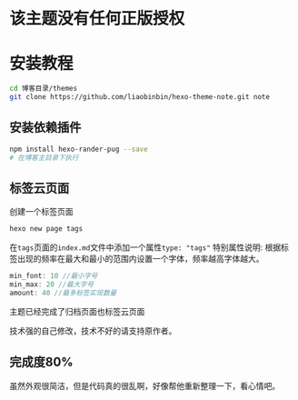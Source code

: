 # 该主题没有任何正版授权

# 安装教程
```bash
cd 博客目录/themes
git clone https://github.com/liaobinbin/hexo-theme-note.git note
```

## 安装依赖插件
```bash
npm install hexo-rander-pug --save 
# 在博客主目录下执行
```
## 标签云页面
创建一个标签页面
```bash
hexo new page tags
```
在`tags`页面的`index.md`文件中添加一个属性`type: "tags"`
特别属性说明: 根据标签出现的频率在最大和最小的范围内设置一个字体，频率越高字体越大。
```js
min_font: 10 //最小字号
min_max: 20 //最大字号
amount: 40 //最多标签实现数量
```
主题已经完成了归档页面也标签云页面

技术强的自己修改，技术不好的请支持原作者。

## 完成度80%

虽然外观很简洁，但是代码真的很乱啊，好像帮他重新整理一下，看心情吧。